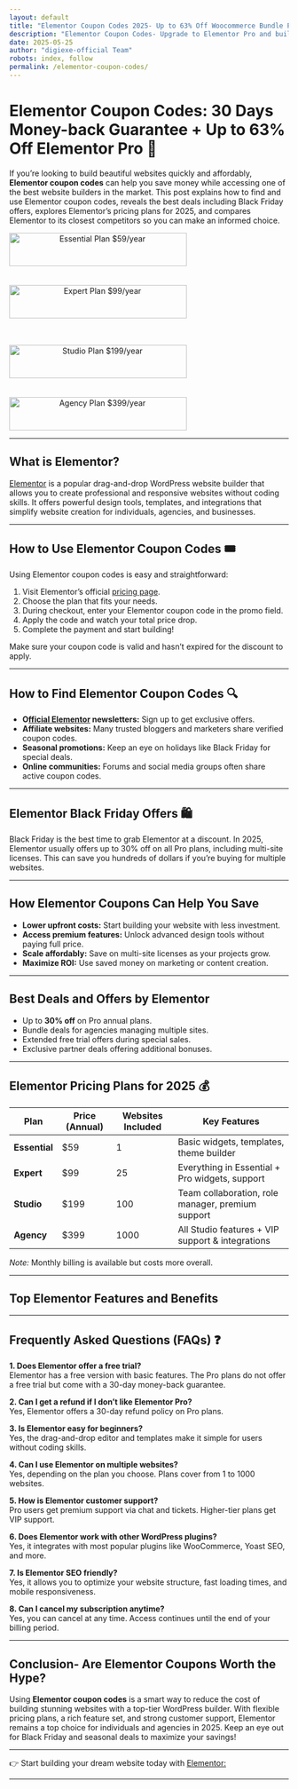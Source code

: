 ```yaml
---
layout: default
title: "Elementor Coupon Codes 2025- Up to 63% Off Woocommerce Bundle Plan + 30 Days Money-back"
description: "Elementor Coupon Codes- Upgrade to Elementor Pro and build faster, better websites. Try it today!"
date: 2025-05-25
author: "digiexe-official Team"
robots: index, follow
permalink: /elementor-coupon-codes/
---
```


# Elementor Coupon Codes: 30 Days Money-back Guarantee + Up to 63% Off Elementor Pro 💸

If you’re looking to build beautiful websites quickly and affordably, **Elementor coupon codes** can help you save money while accessing one of the best 
website builders in the market. This post explains how to find and use Elementor coupon codes, reveals the best deals including Black Friday offers, 
explores Elementor’s pricing plans for 2025, and compares Elementor to its closest competitors so you can make an informed choice.

<div style="display: flex; flex-direction: column; gap: 20px; max-width: 320px;">

  <a href="https://www.crowdmob.com/recommends/elementor/" target="_blank" style="display: block; width: 100%; text-align: center;">
    <img src="https://img.shields.io/badge/Essential%20Plan-%2459%2Fyear-brightgreen" alt="Essential Plan $59/year" style="width: 320px; height: 60px;"/>
  </a>
  <p>

  <a href="https://www.crowdmob.com/recommends/elementor/" target="_blank" style="display: block; width: 100%; text-align: center;">
    <img src="https://img.shields.io/badge/Expert%20Plan-%2499%2Fyear-orange" alt="Expert Plan $99/year" style="width: 320px; height: 60px;"/>
  </a></p>
  
<p>
  <a href="https://www.crowdmob.com/recommends/elementor/" target="_blank" style="display: block; width: 100%; text-align: center;">
    <img src="https://img.shields.io/badge/Studio%20Plan-%24199%2Fyear-blue" alt="Studio Plan $199/year" style="width: 320px; height: 60px;"/>
  </a>
  </p>

  <a href="https://www.crowdmob.com/recommends/elementor/" target="_blank" style="display: block; width: 100%; text-align: center;">
    <img src="https://img.shields.io/badge/Agency%20Plan-%24399%2Fyear-red" alt="Agency Plan $399/year" style="width: 320px; height: 60px;"/>
  </a>

</div>


---

## What is Elementor?

[Elementor](https://www.crowdmob.com/recommends/elementor/) is a popular drag-and-drop WordPress website builder that allows you to create professional and responsive websites without coding skills. 
It offers powerful design tools, templates, and integrations that simplify website creation for individuals, agencies, and businesses.

---

## How to Use Elementor Coupon Codes 🎟️

Using Elementor coupon codes is easy and straightforward:

1. Visit Elementor’s official [pricing page](https://www.crowdmob.com/recommends/elementor/).
2. Choose the plan that fits your needs.
3. During checkout, enter your Elementor coupon code in the promo field.
4. Apply the code and watch your total price drop.
5. Complete the payment and start building!

Make sure your coupon code is valid and hasn’t expired for the discount to apply.

---

## How to Find Elementor Coupon Codes 🔍

- **O[fficial Elementor](https://www.crowdmob.com/recommends/elementor/) newsletters:** Sign up to get exclusive offers.
- **Affiliate websites:** Many trusted bloggers and marketers share verified coupon codes.
- **Seasonal promotions:** Keep an eye on holidays like Black Friday for special deals.
- **Online communities:** Forums and social media groups often share active coupon codes.

---

## Elementor Black Friday Offers 🛍️

Black Friday is the best time to grab Elementor at a discount. In 2025, Elementor usually offers up to 30% off on all Pro plans, including multi-site licenses. 
This can save you hundreds of dollars if you’re buying for multiple websites.

---

## How Elementor Coupons Can Help You Save

- **Lower upfront costs:** Start building your website with less investment.
- **Access premium features:** Unlock advanced design tools without paying full price.
- **Scale affordably:** Save on multi-site licenses as your projects grow.
- **Maximize ROI:** Use saved money on marketing or content creation.

---

## Best Deals and Offers by Elementor

- Up to **30% off** on Pro annual plans.
- Bundle deals for agencies managing multiple sites.
- Extended free trial offers during special sales.
- Exclusive partner deals offering additional bonuses.

---

## Elementor Pricing Plans for 2025 💰

| Plan           | Price (Annual) | Websites Included | Key Features                                         |
|----------------|----------------|-------------------|-----------------------------------------------------|
| **Essential**  | $59            | 1                 | Basic widgets, templates, theme builder             |
| **Expert**     | $99            | 25                | Everything in Essential + Pro widgets, support      |
| **Studio**     | $199           | 100               | Team collaboration, role manager, premium support   |
| **Agency**     | $399           | 1000              | All Studio features + VIP support & integrations     |

*Note:* Monthly billing is available but costs more overall.

---

## Top Elementor Features and Benefits



---

## Frequently Asked Questions (FAQs) ❓

**1. Does Elementor offer a free trial?**  
Elementor has a free version with basic features. The Pro plans do not offer a free trial but come with a 30-day money-back guarantee.

**2. Can I get a refund if I don’t like Elementor Pro?**  
Yes, Elementor offers a 30-day refund policy on Pro plans.

**3. Is Elementor easy for beginners?**  
Yes, the drag-and-drop editor and templates make it simple for users without coding skills.

**4. Can I use Elementor on multiple websites?**  
Yes, depending on the plan you choose. Plans cover from 1 to 1000 websites.

**5. How is Elementor customer support?**  
Pro users get premium support via chat and tickets. Higher-tier plans get VIP support.

**6. Does Elementor work with other WordPress plugins?**  
Yes, it integrates with most popular plugins like WooCommerce, Yoast SEO, and more.

**7. Is Elementor SEO friendly?**  
Yes, it allows you to optimize your website structure, fast loading times, and mobile responsiveness.

**8. Can I cancel my subscription anytime?**  
Yes, you can cancel at any time. Access continues until the end of your billing period.

---

## Conclusion- Are Elementor Coupons Worth the Hype?

Using **Elementor coupon codes** is a smart way to reduce the cost of building stunning websites with a top-tier WordPress builder. With flexible pricing plans, a rich feature set, and strong customer support, Elementor remains a top choice for individuals and agencies in 2025. Keep an eye out for Black Friday and seasonal deals to maximize your savings!

---

👉 Start building your dream website today with [Elementor:](https://elementor.com/pricing-plugin/)

---


